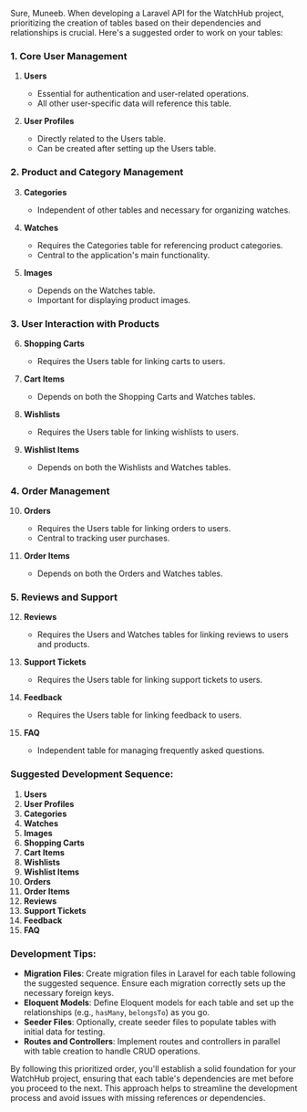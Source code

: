 Sure, Muneeb. When developing a Laravel API for the WatchHub project, prioritizing the creation of tables based on their dependencies and relationships is crucial. Here's a suggested order to work on your tables:

### 1. Core User Management

1. **Users**

    - Essential for authentication and user-related operations.
    - All other user-specific data will reference this table.

2. **User Profiles**
    - Directly related to the Users table.
    - Can be created after setting up the Users table.

### 2. Product and Category Management

3. **Categories**

    - Independent of other tables and necessary for organizing watches.

4. **Watches**

    - Requires the Categories table for referencing product categories.
    - Central to the application's main functionality.

5. **Images**
    - Depends on the Watches table.
    - Important for displaying product images.

### 3. User Interaction with Products

6. **Shopping Carts**

    - Requires the Users table for linking carts to users.

7. **Cart Items**

    - Depends on both the Shopping Carts and Watches tables.

8. **Wishlists**

    - Requires the Users table for linking wishlists to users.

9. **Wishlist Items**
    - Depends on both the Wishlists and Watches tables.

### 4. Order Management

10. **Orders**

    -   Requires the Users table for linking orders to users.
    -   Central to tracking user purchases.

11. **Order Items**
    -   Depends on both the Orders and Watches tables.

### 5. Reviews and Support

12. **Reviews**

    -   Requires the Users and Watches tables for linking reviews to users and products.

13. **Support Tickets**

    -   Requires the Users table for linking support tickets to users.

14. **Feedback**

    -   Requires the Users table for linking feedback to users.

15. **FAQ**
    -   Independent table for managing frequently asked questions.

### Suggested Development Sequence:

1. **Users**
2. **User Profiles**
3. **Categories**
4. **Watches**
5. **Images**
6. **Shopping Carts**
7. **Cart Items**
8. **Wishlists**
9. **Wishlist Items**
10. **Orders**
11. **Order Items**
12. **Reviews**
13. **Support Tickets**
14. **Feedback**
15. **FAQ**

### Development Tips:

-   **Migration Files**: Create migration files in Laravel for each table following the suggested sequence. Ensure each migration correctly sets up the necessary foreign keys.
-   **Eloquent Models**: Define Eloquent models for each table and set up the relationships (e.g., `hasMany`, `belongsTo`) as you go.
-   **Seeder Files**: Optionally, create seeder files to populate tables with initial data for testing.
-   **Routes and Controllers**: Implement routes and controllers in parallel with table creation to handle CRUD operations.

By following this prioritized order, you'll establish a solid foundation for your WatchHub project, ensuring that each table's dependencies are met before you proceed to the next. This approach helps to streamline the development process and avoid issues with missing references or dependencies.
